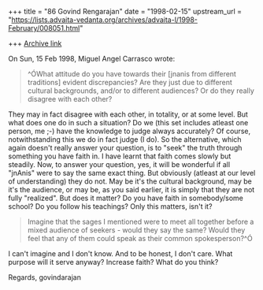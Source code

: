 +++
title = "86 Govind Rengarajan"
date = "1998-02-15"
upstream_url = "https://lists.advaita-vedanta.org/archives/advaita-l/1998-February/008051.html"

+++
[Archive link](https://lists.advaita-vedanta.org/archives/advaita-l/1998-February/008051.html)

On Sun, 15 Feb 1998, Miguel Angel Carrasco wrote:

> ^ÓWhat attitude do you have towards their [jnanis from different traditions]
> evident discrepancies? Are they just due to different cultural backgrounds,
> and/or to different audiences? Or do they really disagree with each other?

They may in fact disagree with each other, in totality, or at some
level. But what does one do in such a situation? Do we (this set
includes atleast one person, me ;-) have the knowledge to judge
always accurately? Of course, notwithstanding this we do in fact
judge (I do). So the alternative, which again doesn't really answer
your question, is to "seek" the truth through something you have
faith in. I have learnt that faith comes slowly but steadily.
Now, to answer your question, yes, it will be wonderful if all
"jnAnis" were to say the same exact thing. But obviously (atleast at
our level of understanding) they do not. May be it's the cultural
background, may be it's the audience, or may be, as you said
earlier, it is simply that they are not fully "realized". But does
it matter? Do you have faith in somebody/some school? Do you follow
his teachings? Only this matters, isn't it?

> Imagine that the sages I mentioned were to meet all together before a mixed
> audience of seekers - would they say the same? Would they feel that any of
> them could speak as their common spokesperson?^Ó
>

I can't imagine and I don't know. And to be honest, I don't care.
What purpose will it serve anyway? Increase faith? What do you
think?

Regards,
govindarajan


